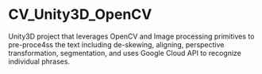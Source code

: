 # CV_Unity3D_OpenCV
Unity3D project that leverages OpenCV and Image processing primitives to pre-proce4ss the text including de-skewing, aligning, perspective transformation, segmentation, and uses Google Cloud API to recognize individual phrases.
